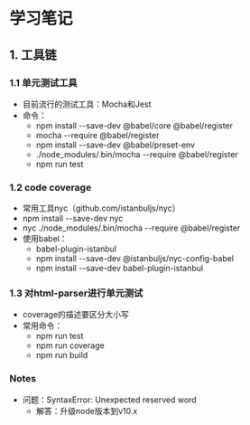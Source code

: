 # 学习笔记

## 1. 工具链
  ### 1.1 单元测试工具
   - 目前流行的测试工具：Mocha和Jest
   - 命令：
      - npm install --save-dev @babel/core @babel/register
      - mocha --require @babel/register
      - npm install --save-dev @babel/preset-env
      - ./node_modules/.bin/mocha --require @babel/register
      - npm run test
  ### 1.2 code coverage
   - 常用工具nyc（github.com/istanbuljs/nyc）
   - npm install --save-dev nyc
   - nyc ./node_modules/.bin/mocha --require @babel/register
   - 使用babel：
      - babel-plugin-istanbul
      - npm install --save-dev @istanbuljs/nyc-config-babel
      - npm install --save-dev babel-plugin-istanbul
  ### 1.3 对html-parser进行单元测试
   - coverage的描述要区分大小写
   - 常用命令：
      - npm run test
      - npm run coverage
      - npm run build

  ### Notes
   - 问题：SyntaxError: Unexpected reserved word
      - 解答：升级node版本到v10.x 